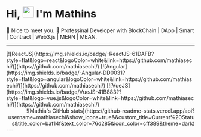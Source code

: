 <h1>Hi, <img src="https://raw.githubusercontent.com/iampavangandhi/iampavangandhi/master/gifs/Hi.gif" width="30px"> I'm Mathins</h1>
<span>🤗 Nice to meet you. </span>
<span>📝 Professinal Developer with BlockChain | DApp | Smart | Contract | Web3.js | MERN | MEAN.</span> 

---
<div align="left">
[![ReactJS](https://img.shields.io/badge/-ReactJS-61DAFB?style=flat&logo=react&logoColor=white&link=https://github.com/mathiasechi/)](https://github.com/mathiasechi/) 
[![Angular](https://img.shields.io/badge/-Angular-DD0031?style=flat&logo=angular&logoColor=white&link=https://github.com/mathiasechi/)](https://github.com/mathiasechi/) 
[![VueJS](https://img.shields.io/badge/VueJS-41B883??style=flat&logo=vue.js&logoColor=white&link=https://github.com/mathiasechi/)](https://github.com/mathiasechi/) 
</div>
<div align="right">
  ![Mathia's GitHub stats](https://github-readme-stats.vercel.app/api?username=mathiasechi&show_icons=true&&custom_title=Current%20Status&title_color=baf14f&text_color=76d285&icon_color=cff389&theme=dark)
</div>
---

<!---
mathiasechi/mathiasechi is a ✨ special ✨ repository because its `README.md` (this file) appears on your GitHub profile.
You can click the Preview link to take a look at your changes.
--->
